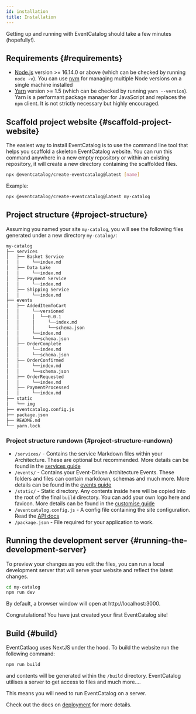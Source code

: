 ```yaml
---
id: installation
title: Installation
---
```


Getting up and running with EventCatalog should take a few minutes (hopefully!).

## Requirements {#requirements}

- [Node.js](https://nodejs.org/en/download/) version >= 16.14.0 or above (which can be checked by running `node -v`). You can use [nvm](https://github.com/nvm-sh/nvm) for managing multiple Node versions on a single machine installed
- [Yarn](https://yarnpkg.com/en/) version >= 1.5 (which can be checked by running `yarn --version`). Yarn is a performant package manager for JavaScript and replaces the `npm` client. It is not strictly necessary but highly encouraged.

## Scaffold project website {#scaffold-project-website}

The easiest way to install EventCatalog is to use the command line tool that helps you scaffold a skeleton EventCatalog website. You can run this command anywhere in a new empty repository or within an existing repository, it will create a new directory containing the scaffolded files.

```bash
npx @eventcatalog/create-eventcatalog@latest [name]
```

Example:

```bash
npx @eventcatalog/create-eventcatalog@latest my-catalog
```

## Project structure {#project-structure}

Assuming you named your site `my-catalog`, you will see the following files generated under a new directory `my-catalog/`:

```sh
my-catalog
├── services
│   ├── Basket Service
│   │     └──index.md
│   ├── Data Lake
│   │     └──index.md
│   ├── Payment Service
│   │     └──index.md
│   ├── Shipping Service
│   │     └──index.md
├── events
│   ├── AddedItemToCart
│   │     └──versioned
│   │     │  └──0.0.1
│   │     │     └──index.md
│   │     │     └──schema.json
│   │     └──index.md
│   │     └──schema.json
│   ├── OrderComplete
│   │     └──index.md
│   │     └──schema.json
│   ├── OrderConfirmed
│   │     └──index.md
│   │     └──schema.json
│   ├── OrderRequested
│   │     └──index.md
│   ├── PaymentProcessed
│   │     └──index.md
├── static
│   └── img
├── eventcatalog.config.js
├── package.json
├── README.md
└── yarn.lock
```

### Project structure rundown {#project-structure-rundown}

- `/services/` - Contains the service Markdown files within your Architecture. These are optional but recommended. More details can be found in the [services guide](/docs/services/introduction)
- `/events/` - Contains your Event-Driven Architecture Events. These folders and files can contain markdown, schemas and much more. More details can be found in the [events guide](/docs/events/introduction)
- `/static/` - Static directory. Any contents inside here will be copied into the root of the final `build` directory. You can add your own logo here and favicon. More details can be found in the [customise guide](/docs/guides/customise)
- `/eventcatalog.config.js` - A config file containing the site configuration. Read the [API docs](/docs/api/eventcatalog-config)
- `/package.json` - File required for your application to work.


## Running the development server {#running-the-development-server}

To preview your changes as you edit the files, you can run a local development server that will serve your website and reflect the latest changes.

```bash
cd my-catalog
npm run dev
```

By default, a browser window will open at http://localhost:3000.

Congratulations! You have just created your first EventCatalog site!

## Build {#build}

EventCatlaog uses NextJS under the hood. To build the website run the following command:

```bash
npm run build
```

and contents will be generated within the `/build` directory. EventCatalog utilises a server to get access to files and much more....

This means you will need to run EventCatalog on a server.

Check out the docs on [deployment](/docs/guides/deployment) for more details.
